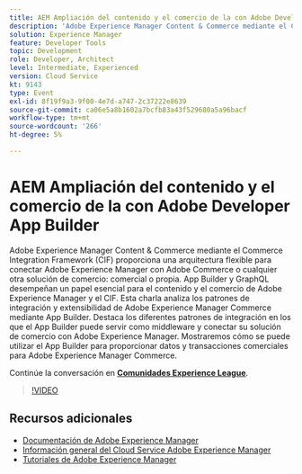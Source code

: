```yaml
---
title: AEM Ampliación del contenido y el comercio de la con Adobe Developer App Builder
description: 'Adobe Experience Manager Content & Commerce mediante el Commerce Integration Framework (CIF) proporciona una arquitectura flexible para conectar Adobe Experience Manager con Adobe Commerce o cualquier otra solución de comercio: comercial o propia. App Builder y GraphQL desempeñan un papel esencial para el contenido y el comercio de Adobe Experience Manager y el CIF. Esta charla analiza los patrones de integración y extensibilidad de Adobe Experience Manager Commerce mediante App Builder. Destaca los diferentes patrones de integración en los que el App Builder puede servir como middleware y conectar su solución de comercio con Adobe Experience Manager. Mostraremos cómo se puede utilizar el App Builder para proporcionar datos y transacciones comerciales para Adobe Experience Manager Commerce.'
solution: Experience Manager
feature: Developer Tools
topic: Development
role: Developer, Architect
level: Intermediate, Experienced
version: Cloud Service
kt: 9143
type: Event
exl-id: 8f19f9a3-9f00-4e7d-a747-2c37222e8639
source-git-commit: ca06e5a8b1602a7bcfb83a43f529680a5a96bacf
workflow-type: tm+mt
source-wordcount: '266'
ht-degree: 5%

---
```


# AEM Ampliación del contenido y el comercio de la con Adobe Developer App Builder

Adobe Experience Manager Content &amp; Commerce mediante el Commerce Integration Framework (CIF) proporciona una arquitectura flexible para conectar Adobe Experience Manager con Adobe Commerce o cualquier otra solución de comercio: comercial o propia. App Builder y GraphQL desempeñan un papel esencial para el contenido y el comercio de Adobe Experience Manager y el CIF. Esta charla analiza los patrones de integración y extensibilidad de Adobe Experience Manager Commerce mediante App Builder. Destaca los diferentes patrones de integración en los que el App Builder puede servir como middleware y conectar su solución de comercio con Adobe Experience Manager. Mostraremos cómo se puede utilizar el App Builder para proporcionar datos y transacciones comerciales para Adobe Experience Manager Commerce.

Continúe la conversación en **[Comunidades Experience League](https://adobe.ly/3om4942)**.

>[!VIDEO](https://video.tv.adobe.com/v/337567/?quality=12&learn=on&hidetitle=true)

## Recursos adicionales

- [Documentación de Adobe Experience Manager ](https://experienceleague.adobe.com/docs/experience-manager-cloud-service.html?lang=es)
- [Información general del Cloud Service Adobe Experience Manager](https://experienceleague.adobe.com/docs/experience-manager-cloud-service/overview/home.html)
- [Tutoriales de Adobe Experience Manager](https://experienceleague.adobe.com/docs/experience-manager-tutorials.html)

